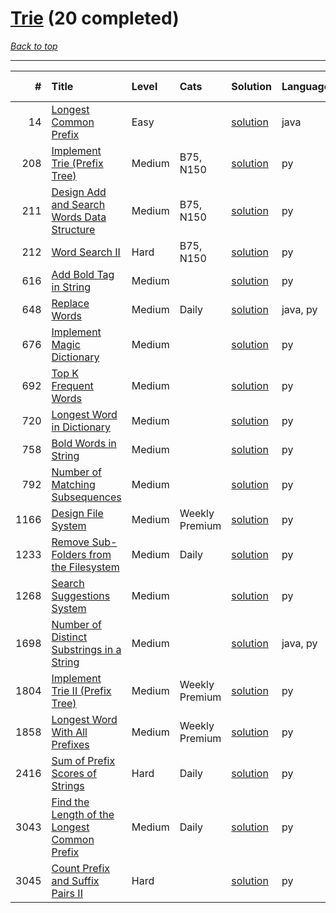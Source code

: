 # [Trie](<https://leetcode.com/tag/Trie/>) (20 completed)

*[Back to top](<../../README.md>)*

------

|    # | Title                                                                                                                        | Level   | Cats           | Solution                                                                | Languages   | Date Complete   |
|-----:|:-----------------------------------------------------------------------------------------------------------------------------|:--------|:---------------|:------------------------------------------------------------------------|:------------|:----------------|
|   14 | [Longest Common Prefix](<https://leetcode.com/problems/longest-common-prefix>)                                               | Easy    |                | [solution](<../_14. Longest Common Prefix.md>)                          | java        | May 22, 2024    |
|  208 | [Implement Trie (Prefix Tree)](<https://leetcode.com/problems/implement-trie-prefix-tree>)                                   | Medium  | B75, N150      | [solution](<../_208. Implement Trie (Prefix Tree).md>)                  | py          | Jun 27, 2024    |
|  211 | [Design Add and Search Words Data Structure](<https://leetcode.com/problems/design-add-and-search-words-data-structure>)     | Medium  | B75, N150      | [solution](<../_211. Design Add and Search Words Data Structure.md>)    | py          | Jun 27, 2024    |
|  212 | [Word Search II](<https://leetcode.com/problems/word-search-ii>)                                                             | Hard    | B75, N150      | [solution](<../_212. Word Search II.md>)                                | py          | Jun 27, 2024    |
|  616 | [Add Bold Tag in String](<https://leetcode.com/problems/add-bold-tag-in-string>)                                             | Medium  |                | [solution](<../_616. Add Bold Tag in String.md>)                        | py          | Jun 28, 2024    |
|  648 | [Replace Words](<https://leetcode.com/problems/replace-words>)                                                               | Medium  | Daily          | [solution](<../_648. Replace Words.md>)                                 | java, py    | Jun 07, 2024    |
|  676 | [Implement Magic Dictionary](<https://leetcode.com/problems/implement-magic-dictionary>)                                     | Medium  |                | [solution](<../_676. Implement Magic Dictionary.md>)                    | py          | Jun 27, 2024    |
|  692 | [Top K Frequent Words](<https://leetcode.com/problems/top-k-frequent-words>)                                                 | Medium  |                | [solution](<../_692. Top K Frequent Words.md>)                          | py          | Jun 09, 2024    |
|  720 | [Longest Word in Dictionary](<https://leetcode.com/problems/longest-word-in-dictionary>)                                     | Medium  |                | [solution](<../_720. Longest Word in Dictionary.md>)                    | py          | Jun 27, 2024    |
|  758 | [Bold Words in String](<https://leetcode.com/problems/bold-words-in-string>)                                                 | Medium  |                | [solution](<../_758. Bold Words in String.md>)                          | py          | Jun 28, 2024    |
|  792 | [Number of Matching Subsequences](<https://leetcode.com/problems/number-of-matching-subsequences>)                           | Medium  |                | [solution](<../_792. Number of Matching Subsequences.md>)               | py          | Aug 26, 2025    |
| 1166 | [Design File System](<https://leetcode.com/problems/design-file-system>)                                                     | Medium  | Weekly Premium | [solution](<../_1166. Design File System.md>)                           | py          | Jun 28, 2024    |
| 1233 | [Remove Sub-Folders from the Filesystem](<https://leetcode.com/problems/remove-sub-folders-from-the-filesystem>)             | Medium  | Daily          | [solution](<../_1233. Remove Sub-Folders from the Filesystem.md>)       | py          | Jun 28, 2024    |
| 1268 | [Search Suggestions System](<https://leetcode.com/problems/search-suggestions-system>)                                       | Medium  |                | [solution](<../_1268. Search Suggestions System.md>)                    | py          | Jun 29, 2024    |
| 1698 | [Number of Distinct Substrings in a String](<https://leetcode.com/problems/number-of-distinct-substrings-in-a-string>)       | Medium  |                | [solution](<../_1698. Number of Distinct Substrings in a String.md>)    | java, py    | Jun 02, 2024    |
| 1804 | [Implement Trie II (Prefix Tree)](<https://leetcode.com/problems/implement-trie-ii-prefix-tree>)                             | Medium  | Weekly Premium | [solution](<../_1804. Implement Trie II (Prefix Tree).md>)              | py          | Jun 27, 2024    |
| 1858 | [Longest Word With All Prefixes](<https://leetcode.com/problems/longest-word-with-all-prefixes>)                             | Medium  | Weekly Premium | [solution](<../_1858. Longest Word With All Prefixes.md>)               | py          | Jun 29, 2024    |
| 2416 | [Sum of Prefix Scores of Strings](<https://leetcode.com/problems/sum-of-prefix-scores-of-strings>)                           | Hard    | Daily          | [solution](<../_2416. Sum of Prefix Scores of Strings.md>)              | py          | Sep 25, 2024    |
| 3043 | [Find the Length of the Longest Common Prefix](<https://leetcode.com/problems/find-the-length-of-the-longest-common-prefix>) | Medium  | Daily          | [solution](<../_3043. Find the Length of the Longest Common Prefix.md>) | py          | Jun 28, 2024    |
| 3045 | [Count Prefix and Suffix Pairs II](<https://leetcode.com/problems/count-prefix-and-suffix-pairs-ii>)                         | Hard    |                | [solution](<../_3045. Count Prefix and Suffix Pairs II.md>)             | py          | Jun 29, 2024    |